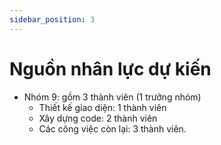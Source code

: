```yaml
---
sidebar_position: 3
---
```


# Nguồn nhân lực dự kiến

- Nhóm 9: gồm 3 thành viên (1 trưởng nhóm)
	+ Thiết kế giao diện: 1 thành viên
	+ Xây dựng code: 2 thành viên
	+ Các công việc còn lại: 3 thành viên.
